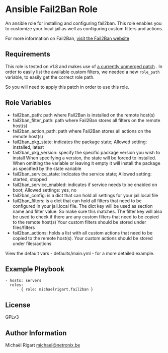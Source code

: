 Ansible Fail2Ban Role
=====================

An ansible role for installing and configuring fail2ban. This role enables you to customize your local jail as well
as configuring custom filters and actions.

For more information on Fail2Ban, [visit the Fail2Ban website](http://www.fail2ban.org/wiki/index.php/Main_Page)

Requirements
------------

This role is tested on v1.8 and makes use of [a currently unmerged patch](https://github.com/ansible/ansible/pull/8703) . In order to 
easily list the available custom filters, we needed a new `role_path` variable, to easily get the correct role path.

So you will need to apply this patch in order to use this role.

Role Variables
--------------

- fail2ban_path: path where Fail2Ban is installed on the remote host(s)
- fail2ban_filter_path: path where Fail2Ban stores all filters on the remote host(s)
- fail2ban_action_path: path where Fail2Ban stores all actions on the remote host(s)
- fail2ban_pkg_state: indicates the package state; Allowed setting: installed, latest
- fail2ban_pkg_version: specify the specific package version you wish to install
When specifying a version, the state will be forced to installed. When omitting the variable or leaving it empty
it will install the package as specified by the state variable 
- fail2ban_service_state: indicates the service state; Allowed setting: started, stopped 
- fail2ban_service_enabled: indicates if service needs to be enabled on boot; Allowed settings: yes, no
- fail2ban_config: is a dict that can hold all settings for your jail.local file
- fail2ban_filters: is a dict that can hold all filters that need to be configured in your jail.local file.
The dict key will be used as section name and filter value. So make sure this matches. 
The filter key will also be used to check if there are any custom filters that need to be copied to the remote host(s)
Your custom filters should be stored under files/filters
- fail2ban_actions: holds a list with all custom actions that need to be copied to the remote host(s). 
Your custom actions should be stored under files/actions

View the default vars - defaults/main.yml - for a more detailed example.


Example Playbook
-------------------------

    - hosts: servers
      roles:
         - { role: michaelrigart.fail2ban }

License
-------

GPLv3

Author Information
------------------

Michaël Rigart <michael@netronix.be>